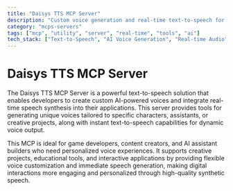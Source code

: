 ```yaml
---
title: "Daisys TTS MCP Server"
description: "Custom voice generation and real-time text-to-speech for characters and assistants."
category: "mcps-servers"
tags: ["mcp", "utility", "server", "real-time", "tools", "ai"]
tech_stack: ["Text-to-Speech", "AI Voice Generation", "Real-time Audio", "Voice Customization", "Speech Synthesis"]
---
```


# Daisys TTS MCP Server

The Daisys TTS MCP Server is a powerful text-to-speech solution that enables developers to create custom AI-powered voices and integrate real-time speech synthesis into their applications. This server provides tools for generating unique voices tailored to specific characters, assistants, or creative projects, along with instant text-to-speech capabilities for dynamic voice output.

This MCP is ideal for game developers, content creators, and AI assistant builders who need personalized voice experiences. It supports creative projects, educational tools, and interactive applications by providing flexible voice customization and immediate speech generation, making digital interactions more engaging and personalized through high-quality synthetic speech.
